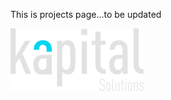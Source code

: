 This is projects page...to be updated

![Kap logo](https://github.com/RancyKaur/Projects/blob/main/DarkThemeKapitalLogo.png)
